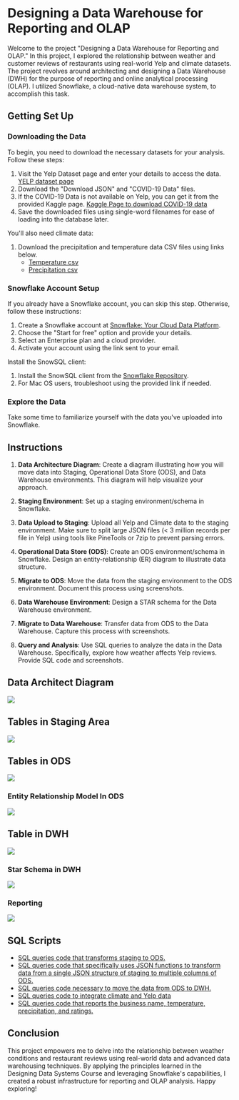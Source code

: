 # Designing a Data Warehouse for Reporting and OLAP

Welcome to the project "Designing a Data Warehouse for Reporting and OLAP." In this project, I explored the relationship between weather and customer reviews of restaurants using real-world Yelp and climate datasets. The project revolves around architecting and designing a Data Warehouse (DWH) for the purpose of reporting and online analytical processing (OLAP). I utilized Snowflake, a cloud-native data warehouse system, to accomplish this task.

## Getting Set Up

### Downloading the Data
To begin, you need to download the necessary datasets for your analysis. Follow these steps:

1. Visit the Yelp Dataset page and enter your details to access the data. <a href="https://www.yelp.com/dataset/download">YELP dataset page</a>
2. Download the "Download JSON" and "COVID-19 Data" files.
3. If the COVID-19 Data is not available on Yelp, you can get it from the provided Kaggle page. <a href="https://www.kaggle.com/datasets/claudiadodge/yelp-academic-data-set-covid-features?select=yelp_academic_dataset_covid_features.json">Kaggle Page to download COVID-19 data</a>
4. Save the downloaded files using single-word filenames for ease of loading into the database later.

You'll also need climate data:

1. Download the precipitation and temperature data CSV files using links below.
    <ul>
       <li><a href="./Project Design a Data Warehouse for Reporting and OLAP/Data/temperature-degreef.csv">Temperature csv</a></li>
       <li><a href="./Project Design a Data Warehouse for Reporting and OLAP/Data/precipitation-inch.csv">Precipitation csv</a></li>
    </ul>
 

### Snowflake Account Setup
If you already have a Snowflake account, you can skip this step. Otherwise, follow these instructions:

1. Create a Snowflake account at [Snowflake: Your Cloud Data Platform](https://www.snowflake.com/).
2. Choose the "Start for free" option and provide your details.
3. Select an Enterprise plan and a cloud provider.
4. Activate your account using the link sent to your email.

Install the SnowSQL client:

1. Install the SnowSQL client from the [Snowflake Repository](https://docs.snowflake.com/en/user-guide/snowsql-install-config.html).
2. For Mac OS users, troubleshoot using the provided link if needed.

### Explore the Data
Take some time to familiarize yourself with the data you've uploaded into Snowflake.

## Instructions

1. **Data Architecture Diagram**: Create a diagram illustrating how you will move data into Staging, Operational Data Store (ODS), and Data Warehouse environments. This diagram will help visualize your approach.

2. **Staging Environment**: Set up a staging environment/schema in Snowflake. 

3. **Data Upload to Staging**: Upload all Yelp and Climate data to the staging environment. Make sure to split large JSON files (< 3 million records per file in Yelp) using tools like PineTools or 7zip to prevent parsing errors.

4. **Operational Data Store (ODS)**: Create an ODS environment/schema in Snowflake. Design an entity-relationship (ER) diagram to illustrate data structure.

5. **Migrate to ODS**: Move the data from the staging environment to the ODS environment. Document this process using screenshots.

6. **Data Warehouse Environment**: Design a STAR schema for the Data Warehouse environment.

7. **Migrate to Data Warehouse**: Transfer data from ODS to the Data Warehouse. Capture this process with screenshots.

8. **Query and Analysis**: Use SQL queries to analyze the data in the Data Warehouse. Specifically, explore how weather affects Yelp reviews. Provide SQL code and screenshots.
## Data Architect Diagram
<img src="./Project Design a Data Warehouse for Reporting and OLAP/ScreenShots/YELP New Data Architect.png">

## Tables in Staging Area
<img src="./Project Design a Data Warehouse for Reporting and OLAP/ScreenShots/Temperature and Precipitation Table Staging.png">

## Tables in ODS 
<img src="./Project Design a Data Warehouse for Reporting and OLAP/ScreenShots/YELP and Climate Tables at ODS.png">

### Entity Relationship Model In ODS
<img src="./Project Design a Data Warehouse for Reporting and OLAP/ScreenShots/YELP ERD diagram.PNG">

## Table in DWH
<img src="./Project Design a Data Warehouse for Reporting and OLAP/ScreenShots/YELP and Climate Table in DWH.png">

### Star Schema in DWH
<img src="./Project Design a Data Warehouse for Reporting and OLAP/ScreenShots/Star Schema.png">

### Reporting
<img src="./Project Design a Data Warehouse for Reporting and OLAP/ScreenShots/SQL code to reports the business name, temperature, precipitation, and ratings.png">

## SQL Scripts
<ul>
    <li><a href="./Project Design a Data Warehouse for Reporting and OLAP/SQL Script RAW to STAGING.sql">SQL queries code that transforms staging to ODS.</a></li>
    <li><a href="./Project Design a Data Warehouse for Reporting and OLAP/SQL STAGING to ODS.sql">SQL queries code that specifically uses JSON functions to transform data from a single JSON structure of staging to multiple columns of ODS.</a></li>
    <li><a href="./Project Design a Data Warehouse for Reporting and OLAP/SQL ODS to DWH.sql">SQL queries code necessary to move the data from ODS to DWH.</a></li>
    <li><a href="./Project Design a Data Warehouse for Reporting and OLAP/SQL Integrating Climate and Yelp data.sql">SQL queries code to integrate climate and Yelp data</a></li>
    <li><a href="./Project Design a Data Warehouse for Reporting and OLAP/SQL reporting business,temperature, precipitation.sql">SQL queries code that reports the business name, temperature, precipitation, and ratings.</a></li>
</ul>

## Conclusion

This project empowers me to delve into the relationship between weather conditions and restaurant reviews using real-world data and advanced data warehousing techniques. By applying the principles learned in the Designing Data Systems Course and leveraging Snowflake's capabilities, I created a robust infrastructure for reporting and OLAP analysis. Happy exploring!
